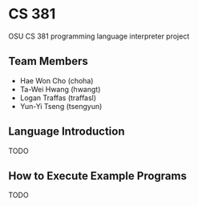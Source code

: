 # CS 381
OSU CS 381 programming language interpreter project

## Team Members
* Hae Won Cho (choha)
* Ta-Wei Hwang (hwangt)
* Logan Traffas (traffasl)
* Yun-Yi Tseng (tsengyun)

## Language Introduction

TODO

## How to Execute Example Programs

TODO
